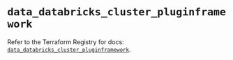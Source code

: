 # `data_databricks_cluster_pluginframework`

Refer to the Terraform Registry for docs: [`data_databricks_cluster_pluginframework`](https://registry.terraform.io/providers/databricks/databricks/1.68.0/docs/data-sources/cluster_pluginframework).
